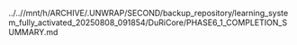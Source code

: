 ../..//mnt/h/ARCHIVE/.UNWRAP/SECOND/backup_repository/learning_system_fully_activated_20250808_091854/DuRiCore/PHASE6_1_COMPLETION_SUMMARY.md